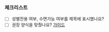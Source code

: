 ### 체크리스트

- [ ] 성별전용 여부, 수면가능 여부를 제목에 표시했나요?
- [ ] 권장 양식을 맞췄나요? [가이드](https://github.com/CodePsy-2001/awesome-sauna/blob/main/CONTRIBUTING.md)
